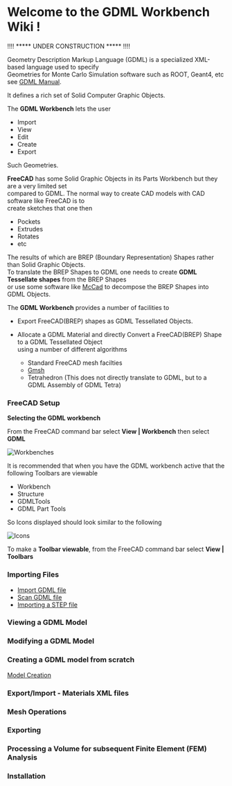 # Welcome to the GDML Workbench Wiki !

!!!! ***** UNDER CONSTRUCTION ***** !!!!

Geometry Description Markup Language (GDML) is a specialized XML-based language used to specify
<br>Geometries for Monte Carlo Simulation software such as ROOT, Geant4, etc see [GDML Manual](https://gdml.web.cern.ch/GDML/doc/GDMLmanual.pdf).

It defines a rich set of Solid Computer Graphic Objects.

The **GDML Workbench** lets the user

* Import
* View
* Edit
* Create
* Export

Such Geometries.

**FreeCAD** has some Solid Graphic Objects in its Parts Workbench but they are a very limited set
<br> compared to GDML. The normal way to create CAD models with CAD software like FreeCAD is to 
<br> create sketches that one then

* Pockets
* Extrudes
* Rotates
* etc

The results of which are BREP (Boundary Representation) Shapes rather than Solid Graphic Objects.
<br> To translate the BREP Shapes to GDML one needs to create **GDML Tessellate shapes** from the BREP Shapes
<br> or use some software like [McCad](https://github.com/inr-kit/McCad-Salome-Binaries) to decompose the BREP Shapes into GDML Objects.

The **GDML Workbench** provides a number of facilities to

* Export FreeCAD(BREP) shapes as GDML Tessellated Objects.
* Allocate a GDML Material and directly Convert a FreeCAD(BREP) Shape to a GDML Tessellated Object
<br> using a number of different algorithms

    * Standard FreeCAD mesh facilties
    * [Gmsh](https://gmsh.info)
    * Tetrahedron (This does not directly translate to GDML, but to a GDML Assembly of GDML Tetra)
 
### FreeCAD Setup

**Selecting the GDML workbench**

From the FreeCAD command bar select **View | Workbench** then select **GDML**

![Workbenches](https://github.com/KeithSloan/GDML/wiki/wiki_images/Workbenches.gif)

It is recommended that when you have the GDML workbench active that the following Toolbars are viewable

* Workbench
* Structure
* GDMLTools
* GDML Part Tools

So Icons displayed should look similar to the following

![Icons](https://github.com/KeithSloan/GDML/wiki/wiki_images/Icons.jpeg)

To make a **Toolbar viewable**, from the FreeCAD command bar select **View | Toolbars**

### Importing Files

* [Import GDML file](https//github.com/KeithSloan/GDML/wiki/import.md)
* [Scan GDML file](https//github.com/KeithSloan/GDML/wiki/scan.md)
* [Importing a STEP file](https//github.com/KeithSloan/GDML/wiki/importSTEP.md)

### Viewing a GDML Model

### Modifying a GDML Model

### Creating a GDML model from scratch

[Model Creation](https://github.com/KeithSloan/GDML/wiki/ModelCreation)

### Export/Import - Materials XML files

### Mesh Operations

### Exporting

### Processing a Volume for subsequent Finite Element (FEM) Analysis 

### Installation
